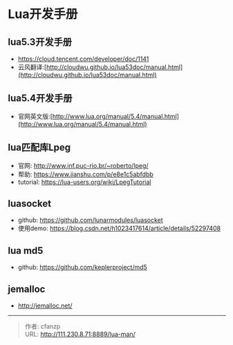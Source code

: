 # Lua开发手册


## lua5.3开发手册
- https://cloud.tencent.com/developer/doc/1141
- 云风翻译:[http://cloudwu.github.io/lua53doc/manual.html](http://cloudwu.github.io/lua53doc/manual.html)

## lua5.4开发手册
- 官网英文版:[http://www.lua.org/manual/5.4/manual.html](http://www.lua.org/manual/5.4/manual.html)

## lua匹配库Lpeg
- 官网: http://www.inf.puc-rio.br/~roberto/lpeg/
- 帮助: https://www.jianshu.com/p/e8e1c5abfdbb
- tutorial: https://lua-users.org/wiki/LpegTutorial

## luasocket
- github: https://github.com/lunarmodules/luasocket
- 使用demo: https://blog.csdn.net/h1023417614/article/details/52297408

## lua md5
- github: https://github.com/keplerproject/md5

## jemalloc
- http://jemalloc.net/


---

> 作者: cfanzp  
> URL: http://111.230.8.71:8889/lua-man/  

